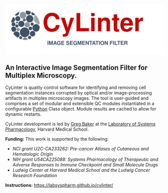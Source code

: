 ![alt text](https://github.com/labsyspharm/cylinter/blob/master/docs/assets/images/cylinter-logo.svg?raw=true)

## An Interactive Image Segmentation Filter for Multiplex Microscopy.

CyLinter is quality control software for identifying and removing cell segmentation instances corrupted by optical and/or image-processing artifacts in multiplex microscopy images. The tool is user-guided and comprises a set of modular and extensible QC modules instantiated in a configurable [Python](https://www.python.org) Class object. Module results are cached to allow for dynamic restarts.

CyLinter development is led by [Greg Baker](https://github.com/gjbaker) at the [Laboratory of Systems Pharmacology](https://hits.harvard.edu/the-program/laboratory-of-systems-pharmacology/about/), Harvard Medical School.

**Funding:** This work is supported by the following:

* *NCI grant U2C-CA233262: Pre-cancer Atlases of Cutaneous and Hematologic Origin*
* *NIH grant U54CA225088: Systems Pharmacology of Therapeutic and Adverse Responses to Immune Checkpoint and Small Molecule Drugs*
* *Ludwig Center at Harvard Medical School and the Ludwig Cancer Research Foundation*

**Instructions:** https://labsyspharm.github.io/cylinter/

